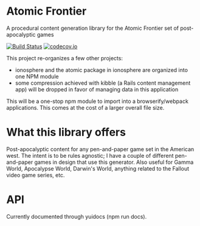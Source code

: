 # Atomic Frontier
A procedural content generation library for the Atomic Frontier set of post-apocalyptic games

[![Build Status](https://travis-ci.org/alxdark/atomicfrontier.svg?branch=master)](https://travis-ci.org/alxdark/atomicfrontier)
[![codecov.io](https://codecov.io/github/alxdark/atomicfrontier/coverage.svg?branch=master)](https://codecov.io/github/alxdark/atomicfrontier?branch=master)

This project re-organizes a few other projects:

* ionosphere and the atomic package in ionosphere are organized into one NPM module
* some compression achieved with kibble (a Rails content management app) will be dropped in favor of managing data in this application

This will be a one-stop npm module to import into a browserify/webpack applications. This comes at the cost of a larger overall file size.

# What this library offers

Post-apocalyptic content for any pen-and-paper game set in the American west. The intent is to be rules agnostic; I have a couple of different pen-and-paper games in design that use this generator. Also useful for Gamma World, Apocalypse World, Darwin's World, anything related to the Fallout video game series, etc.

# API

Currently documented through yuidocs (npm run docs).

